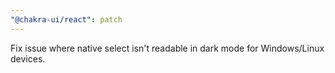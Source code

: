 ```yaml
---
"@chakra-ui/react": patch
---
```


Fix issue where native select isn't readable in dark mode for Windows/Linux
devices.
